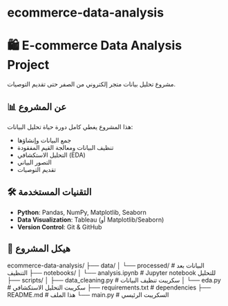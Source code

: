 # ecommerce-data-analysis
# 🛍️ E-commerce Data Analysis Project

مشروع تحليل بيانات متجر إلكتروني من الصفر حتى تقديم التوصيات.

## 📊 عن المشروع

هذا المشروع يغطي كامل دورة حياة تحليل البيانات:
- جمع البيانات وإنشاؤها
- تنظيف البيانات ومعالجة القيم المفقودة
- التحليل الاستكشافي (EDA)
- التصور البياني
- تقديم التوصيات

## 🛠️ التقنيات المستخدمة

- **Python**: Pandas, NumPy, Matplotlib, Seaborn
- **Data Visualization**: Tableau (أو Matplotlib/Seaborn)
- **Version Control**: Git & GitHub

## 📁 هيكل المشروع
ecommerce-data-analysis/
├── data/
│ └── processed/ # البيانات بعد التنظيف
├── notebooks/
│ └── analysis.ipynb # Jupyter notebook للتحليل
├── scripts/
│ ├── data_cleaning.py # سكريبت تنظيف البيانات
│ └── eda.py # سكريبت التحليل الاستكشافي
├── requirements.txt # dependencies
├── README.md # هذا الملف
└── main.py # السكريبت الرئيسي
